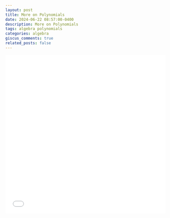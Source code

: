 ```yaml
---
layout: post
title: More on Polynomials
date: 2024-06-22 08:57:00-0400
description: More on Polynomials
tags: algebra polynomials
categories: algebra
giscus_comments: true
related_posts: false
---
```


<iframe src="/{{ site.baseurl }}/assets/pdf/Algebra/MorePoly.pdf" width="100%" height="500" frameborder="no" border="0" marginwidth="0" marginheight="0"></iframe>